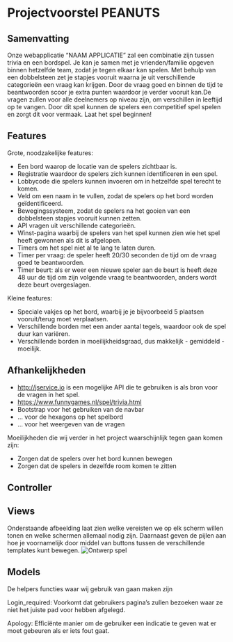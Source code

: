 # Projectvoorstel PEANUTS

## Samenvatting
Onze webapplicatie “NAAM APPLICATIE” zal een combinatie zijn tussen trivia en een bordspel. Je kan je samen met je vrienden/familie opgeven binnen hetzelfde team, zodat je tegen elkaar kan spelen. Met behulp van een dobbelsteen zet je stapjes vooruit waarna je uit verschillende categorieën een vraag kan krijgen. Door de vraag goed en binnen de tijd te beantwoorden scoor je extra punten waardoor je verder vooruit kan.De vragen zullen voor alle deelnemers op niveau zijn, om verschillen in leeftijd op te vangen. Door dit spel kunnen de spelers een competitief spel spelen en zorgt dit voor vermaak. Laat het spel beginnen!

## Features
Grote, noodzakelijke features:
- Een bord waarop de locatie van de spelers zichtbaar is.
- Registratie waardoor de spelers zich kunnen identificeren in een spel.
- Lobbycode die spelers kunnen invoeren om in hetzelfde spel terecht te komen.
- Veld om een naam in te vullen, zodat de spelers op het bord worden geïdentificeerd.
- Bewegingssysteem, zodat de spelers na het gooien van een dobbelsteen stapjes vooruit kunnen zetten.
- API vragen uit verschillende categorieën.
- Winst-pagina waarbij de spelers van het spel kunnen zien wie het spel heeft gewonnen als dit is afgelopen.
- Timers om het spel niet al te lang te laten duren.
- Timer per vraag: de speler heeft 20/30 seconden de tijd om de vraag goed te beantwoorden.
- Timer beurt: als er weer een nieuwe speler aan de beurt is heeft deze 48 uur de tijd om zijn volgende vraag te beantwoorden, anders wordt deze beurt overgeslagen.

Kleine features:
- Speciale vakjes op het bord, waarbij je je bijvoorbeeld 5 plaatsen vooruit/terug moet verplaatsen.
- Verschillende borden met een ander aantal tegels, waardoor ook de spel duur kan variëren.
- Verschillende borden in moeilijkheidsgraad, dus makkelijk - gemiddeld - moeilijk.

## Afhankelijkheden
- <http://jservice.io> is een mogelijke API die te gebruiken is als bron voor de vragen in het spel.
- <https://www.funnygames.nl/spel/trivia.html>
- Bootstrap voor het gebruiken van de navbar
- ... voor de hexagons op het spelbord
- ... voor het weergeven van de vragen

Moeilijkheden die wij verder in het project waarschijnlijk tegen gaan komen zijn:
- Zorgen dat de spelers over het bord kunnen bewegen
- Zorgen dat de spelers in dezelfde room komen te zitten

## Controller


## Views
Onderstaande afbeelding laat zien welke vereisten we op elk scherm willen tonen en welke schermen allemaal nodig zijn. Daarnaast geven de pijlen aan hoe je voornamelijk door middel van buttons tussen de verschillende templates kunt bewegen.
![Ontwerp spel](doc/IMG_4141.HEIC)

## Models
De helpers functies waar wij gebruik van gaan maken zijn

Login_required:
Voorkomt dat gebruikers pagina’s zullen bezoeken waar ze niet het juiste pad voor hebben afgelegd.

Apology:
Efficiënte manier om de gebruiker een indicatie te geven wat er moet gebeuren als er iets fout gaat.
